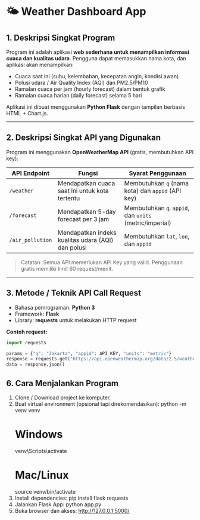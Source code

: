 # 🌤️ Weather Dashboard App

## 1. Deskripsi Singkat Program
Program ini adalah aplikasi **web sederhana untuk menampilkan informasi cuaca dan kualitas udara**. Pengguna dapat memasukkan nama kota, dan aplikasi akan menampilkan:  

- Cuaca saat ini (suhu, kelembaban, kecepatan angin, kondisi awan)  
- Polusi udara / Air Quality Index (AQI) dan PM2.5/PM10  
- Ramalan cuaca per jam (hourly forecast) dalam bentuk grafik  
- Ramalan cuaca harian (daily forecast) selama 5 hari  

Aplikasi ini dibuat menggunakan **Python Flask** dengan tampilan berbasis HTML + Chart.js.

---

## 2. Deskripsi Singkat API yang Digunakan

Program ini menggunakan **OpenWeatherMap API** (gratis, membutuhkan API key):

| API Endpoint        | Fungsi                                              | Syarat Penggunaan                                      |
|---------------------|-----------------------------------------------------|--------------------------------------------------------|
| `/weather`          | Mendapatkan cuaca saat ini untuk kota tertentu      | Membutuhkan `q` (nama kota) dan `appid` (API key)      |
| `/forecast`         | Mendapatkan 5-day forecast per 3 jam                | Membutuhkan `q`, `appid`, dan `units` (metric/imperial)|
| `/air_pollution`    | Mendapatkan indeks kualitas udara (AQI) dan polusi  | Membutuhkan `lat`, `lon`, dan `appid`                  |

> Catatan: Semua API memerlukan API Key yang valid. Penggunaan gratis memiliki limit 60 request/menit.

---

## 3. Metode / Teknik API Call Request

- Bahasa pemrograman: **Python 3**
- Framework: **Flask**
- Library: **requests** untuk melakukan HTTP request  

**Contoh request:**
```python
import requests

params = {"q": "Jakarta", "appid": API_KEY, "units": "metric"}
response = requests.get("https://api.openweathermap.org/data/2.5/weather", params=params)
data = response.json()
```

## **6. Cara Menjalankan Program**

1. Clone / Download project ke komputer.
2. Buat virtual environment (opsional tapi direkomendasikan):
      python -m venv venv
      # Windows
      venv\Scripts\activate
      # Mac/Linux
      source venv/bin/activate
3. Install dependencies:
      pip install flask requests
4. Jalankan Flask App:
      python app.py
5. Buka browser dan akses:
      http://127.0.0.1:5000/
